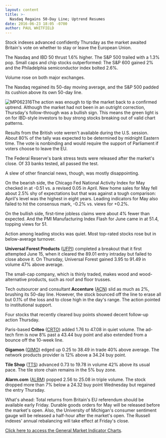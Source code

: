 ```yaml
---
layout: content
title: >-
  Nasdaq Regains 50-Day Line; Uptrend Resumes
date: 2016-06-23 18:05 -0700
author: PAUL WHITFIELD
---
```






Stock indexes advanced confidently Thursday as the market awaited Britain's vote on whether to stay or leave the European Union.


The Nasdaq and IBD 50 thrust 1.6% higher. The S&P 500 trailed with a 1.3% pop. Small caps and chip stocks outperformed: The S&P 600 gained 2% and the Philadelphia semiconductor index bolted 2.6%.


Volume rose on both major exchanges.


The Nasdaq regained its 50-day moving average, and the S&P 500 padded its cushion above its own 50-day line.


![MP062316](https://www.investors.com/wp-content/uploads/2016/06/MP062316-193x300.jpg)The action was enough to tip the market back to a confirmed uptrend. Although the market had not been in an outright correction, Thursday's follow-through was a bullish sign. This means the green light is on for IBD-style investors to buy strong stocks breaking out of valid chart patterns.


Results from the British vote weren't available during the U.S. session. About 80% of the tally was expected to be determined by midnight Eastern time. The vote is nonbinding and would require the support of Parliament if voters choose to leave the EU.


The Federal Reserve's bank stress tests were released after the market's close. Of 33 banks tested, all passed the test.


A slew of other financial news, though, was mostly disappointing.


On the bearish side, the Chicago Fed National Activity Index for May checked in at -0.51 vs. a revised 0.05 in April. New home sales for May fell about 2.5% shy of expectations but that was against a tough comparison: April's level was the highest in eight years. Leading indicators for May also failed to hit the consensus mark, -0.2% vs. views for +0.2%.


On the bullish side, first-time jobless claims were about 4% fewer than expected. And the PMI Manufacturing Index Flash for June came in at 51.4, topping views for 51.


Action among leading stocks was quiet. Most top-rated stocks rose but in below-average turnover.



**Universal Forest Products** ([UFPI](https://research.investors.com/quote.aspx?symbol=UFPI)) completed a breakout that it first attempted June 15, when it cleared the 89.01 entry intraday but failed to close above it. On Thursday, Universal Forest gained 3.95 to 91.49 in volume 47% above average.


The small-cap company, which is thinly traded, makes wood and wood-alternative products, such as roof and floor trusses.


Tech outsourcer and consultant **Accenture** ([ACN](https://research.investors.com/quote.aspx?symbol=ACN)) slid as much as 2%, brushing its 50-day line. However, the stock bounced off the line to erase all but 0.1% of the loss and to close high in the day's range. The action pointed to institutional support.


Four stocks that recently cleared buy points showed decent follow-up action Thursday.



Paris-based **Criteo** ([CRTO](https://research.investors.com/quote.aspx?symbol=CRTO)) added 1.76 to 47.08 in quiet volume. The ad-tech firm is now 8% past a 43.44 buy point and also extended from a bounce off the 10-week line.


**Gigamon** ([GIMO](https://research.investors.com/quote.aspx?symbol=GIMO)) edged up 0.25 to 38.49 in trade 40% above average. The network products provider is 12% above a 34.24 buy point.


**Tile Shop** ([TTS](https://research.investors.com/quote.aspx?symbol=TTS)) advanced 0.73 to 19.78 in volume 42% above its usual pace. The tile store chain remains in the 5% buy zone.


**Alarm.com** ([ALRM](https://research.investors.com/quote.aspx?symbol=ALRM)) popped 2.56 to 25.08 in triple volume. The stock dropped more than 7% below a 24.32 buy point Wednesday but regained the entry Thursday.


What's ahead: Total returns from Britain's EU referendum should be available early Friday. Durable goods orders for May will be released before the market's open. Also, the University of Michigan's consumer sentiment gauge will be released a half-hour after the market's open. The Russell indexes' annual rebalancing will take effect at Friday's close.


[Click here to access the General Market Indicator Charts](https://www.investors.com/wp-content/uploads/2016/06/IBD2306153831GMI.pdf).




